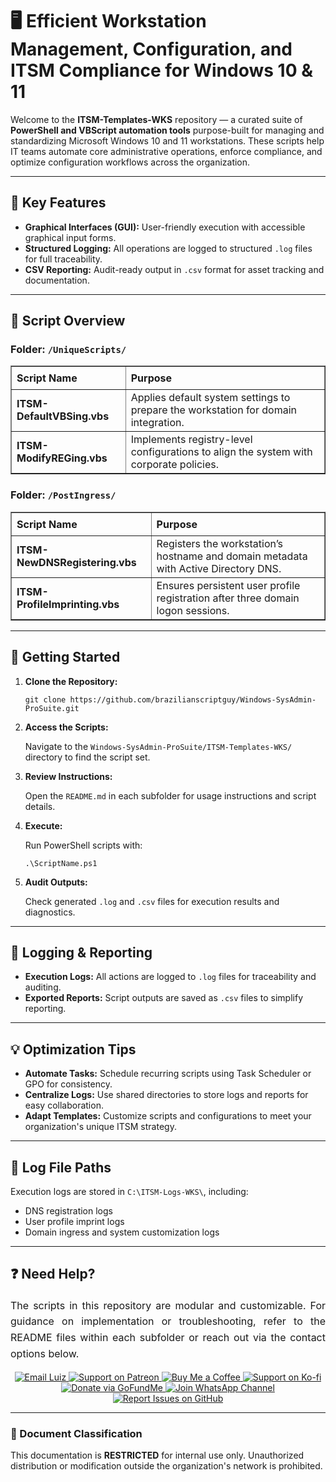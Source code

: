<div>
  <h1>🖥️ Efficient Workstation Management, Configuration, and ITSM Compliance for Windows 10 & 11</h1>
  <p>
    Welcome to the <strong>ITSM-Templates-WKS</strong> repository — a curated suite of 
    <strong>PowerShell and VBScript automation tools</strong> purpose-built for managing and standardizing 
    Microsoft Windows 10 and 11 workstations. These scripts help IT teams automate core administrative operations, 
    enforce compliance, and optimize configuration workflows across the organization.
  </p>

  <hr />

  <h2>🌟 Key Features</h2>
  <ul>
    <li><strong>Graphical Interfaces (GUI):</strong> User-friendly execution with accessible graphical input forms.</li>
    <li><strong>Structured Logging:</strong> All operations are logged to structured <code>.log</code> files for full traceability.</li>
    <li><strong>CSV Reporting:</strong> Audit-ready output in <code>.csv</code> format for asset tracking and documentation.</li>
  </ul>

  <hr />

  <h2>📄 Script Overview</h2>

  <h3>Folder: <code>/UniqueScripts/</code></h3>
  <table border="1" style="border-collapse: collapse; width: 100%; text-align: left;">
    <thead>
      <tr>
        <th style="padding: 8px;"><strong>Script Name</strong></th>
        <th style="padding: 8px;">Purpose</th>
      </tr>
    </thead>
    <tbody>
      <tr>
        <td><strong>ITSM-DefaultVBSing.vbs</strong></td>
        <td>Applies default system settings to prepare the workstation for domain integration.</td>
      </tr>
      <tr>
        <td><strong>ITSM-ModifyREGing.vbs</strong></td>
        <td>Implements registry-level configurations to align the system with corporate policies.</td>
      </tr>
    </tbody>
  </table>

  <h3>Folder: <code>/PostIngress/</code></h3>
  <table border="1" style="border-collapse: collapse; width: 100%; text-align: left;">
    <thead>
      <tr>
        <th style="padding: 8px;"><strong>Script Name</strong></th>
        <th style="padding: 8px;">Purpose</th>
      </tr>
    </thead>
    <tbody>
      <tr>
        <td><strong>ITSM-NewDNSRegistering.vbs</strong></td>
        <td>Registers the workstation’s hostname and domain metadata with Active Directory DNS.</td>
      </tr>
      <tr>
        <td><strong>ITSM-ProfileImprinting.vbs</strong></td>
        <td>Ensures persistent user profile registration after three domain logon sessions.</td>
      </tr>
    </tbody>
  </table>

  <hr />

  <h2>🚀 Getting Started</h2>
  <ol>
    <li>
      <strong>Clone the Repository:</strong>
      <pre><code>git clone https://github.com/brazilianscriptguy/Windows-SysAdmin-ProSuite.git</code></pre>
    </li>
    <li>
      <strong>Access the Scripts:</strong>
      <p>Navigate to the <code>Windows-SysAdmin-ProSuite/ITSM-Templates-WKS/</code> directory to find the script set.</p>
    </li>
    <li>
      <strong>Review Instructions:</strong>
      <p>Open the <code>README.md</code> in each subfolder for usage instructions and script details.</p>
    </li>
    <li>
      <strong>Execute:</strong>
      <p>Run PowerShell scripts with:</p>
      <pre><code>.\ScriptName.ps1</code></pre>
    </li>
    <li>
      <strong>Audit Outputs:</strong>
      <p>Check generated <code>.log</code> and <code>.csv</code> files for execution results and diagnostics.</p>
    </li>
  </ol>

  <hr />

  <h2>📝 Logging & Reporting</h2>
  <ul>
    <li><strong>Execution Logs:</strong> All actions are logged to <code>.log</code> files for traceability and auditing.</li>
    <li><strong>Exported Reports:</strong> Script outputs are saved as <code>.csv</code> files to simplify reporting.</li>
  </ul>

  <hr />

  <h2>💡 Optimization Tips</h2>
  <ul>
    <li><strong>Automate Tasks:</strong> Schedule recurring scripts using Task Scheduler or GPO for consistency.</li>
    <li><strong>Centralize Logs:</strong> Use shared directories to store logs and reports for easy collaboration.</li>
    <li><strong>Adapt Templates:</strong> Customize scripts and configurations to meet your organization's unique ITSM strategy.</li>
  </ul>

  <hr />

  <h2>📄 Log File Paths</h2>
  <p>Execution logs are stored in <code>C:\ITSM-Logs-WKS\</code>, including:</p>
  <ul>
    <li>DNS registration logs</li>
    <li>User profile imprint logs</li>
    <li>Domain ingress and system customization logs</li>
  </ul>

  <hr />

  <h2>❓ Need Help?</h2>
  <p style="text-align: justify; font-size: 16px; line-height: 1.6;">
    The scripts in this repository are modular and customizable. For guidance on implementation or 
    troubleshooting, refer to the README files within each subfolder or reach out via the contact options below.
  </p>

  <div align="center">
    <a href="mailto:luizhamilton.lhr@gmail.com" target="_blank" rel="noopener noreferrer">
      <img src="https://img.shields.io/badge/Email-luizhamilton.lhr@gmail.com-D14836?style=for-the-badge&logo=gmail" alt="Email Luiz">
    </a>
    <a href="https://www.patreon.com/brazilianscriptguy" target="_blank" rel="noopener noreferrer">
      <img src="https://img.shields.io/badge/Support%20Me-Patreon-red?style=for-the-badge&logo=patreon" alt="Support on Patreon">
    </a>
    <a href="https://buymeacoffee.com/brazilianscriptguy" target="_blank" rel="noopener noreferrer">
      <img src="https://img.shields.io/badge/Buy%20Me%20a%20Coffee-Support-yellow?style=for-the-badge&logo=buymeacoffee" alt="Buy Me a Coffee">
    </a>
    <a href="https://ko-fi.com/brazilianscriptguy" target="_blank" rel="noopener noreferrer">
      <img src="https://img.shields.io/badge/Ko--fi-Support%20Me-blue?style=for-the-badge&logo=kofi" alt="Support on Ko-fi">
    </a>
    <a href="https://gofund.me/4599d3e6" target="_blank" rel="noopener noreferrer">
      <img src="https://img.shields.io/badge/GoFundMe-Donate-green?style=for-the-badge&logo=gofundme" alt="Donate via GoFundMe">
    </a>
    <a href="https://whatsapp.com/channel/0029VaEgqC50G0XZV1k4Mb1c" target="_blank" rel="noopener noreferrer">
      <img src="https://img.shields.io/badge/Join%20Us-WhatsApp-25D366?style=for-the-badge&logo=whatsapp" alt="Join WhatsApp Channel">
    </a>
    <a href="https://github.com/brazilianscriptguy/Windows-SysAdmin-ProSuite/blob/main/.github/ISSUE_TEMPLATE/CUSTOM_ISSUE_TEMPLATE.md" 
       target="_blank" rel="noopener noreferrer">
      <img src="https://img.shields.io/badge/Report%20Issues-GitHub-blue?style=for-the-badge&logo=github" alt="Report Issues on GitHub">
    </a>
  </div>

  <hr />

  <h3>📌 Document Classification</h3>
  <p>This documentation is <strong>RESTRICTED</strong> for internal use only. Unauthorized distribution or modification outside the organization's network is prohibited.</p>
</div>
